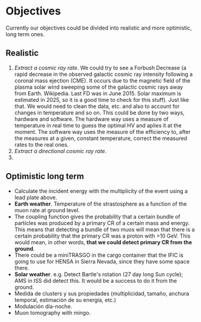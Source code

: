 # Objectives
Currently our objectives could be divided into realistic and more optimistic, long term ones.

## Realistic

1. *Extract a cosmic ray rate*. We could try to see a Forbush Decrease (a rapid decrease in the observed galactic cosmic ray intensity following a coronal mass ejection (CME). It occurs due to the magnetic field of the plasma solar wind sweeping some of the galactic cosmic rays away from Earth. Wikipedia. Last FD was in June 2015. Solar maximum is estimated in 2025, so it is a good time to check for this stuff). Just like that. We would need to clean the data, etc. and also to account for changes in temperature and so on. This could be done by two ways, hardware and software. The hardware way uses a measure of temperature in real time to guess the optimal HV and aplies it at the moment. The software way uses the measure of the efficiency to, after the measures at a given, constant temperature, correct the measured rates to the real ones.
2. *Extract a directional cosmic ray rate*.
3. 

 
## Optimistic long term

- Calculate the incident energy with the multiplicity of the event using a lead plate above.
- **Earth weather**. Temperature of the strastosphere as a function of the muon rate at ground level.
- The coupling function gives the probability that a certain bundle of particles was produced by a primary CR of a certain mass and energy. This means that detecting a bundle of two muos will mean that there is a certain probability that the primary CR was a proton with >10 GeV. This would mean, in other words, **that we could detect primary CR from the ground**.
- There could be a miniTRASGO in the cargo container that the IFIC is going to use for HENSA in Sierra Nevada, since they have some space there.
- **Solar weather**. e.g. Detect Bartle's rotation (27 day long Sun cycle); AMS in ISS did detect this. It would be a success to do it from the ground.
- Medida de clusters y sus propiedades (multiplicidad, tamaño, anchura temporal, estimación de su energía, etc.)
- Modulación día-noche.
- Muon tomography with mingo.
